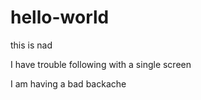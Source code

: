 # hello-world

this is nad

I have trouble following with a single screen

I am having a bad backache
